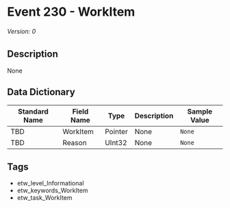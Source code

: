 # Event 230 - WorkItem
###### Version: 0

## Description
None

## Data Dictionary
|Standard Name|Field Name|Type|Description|Sample Value|
|---|---|---|---|---|
|TBD|WorkItem|Pointer|None|`None`|
|TBD|Reason|UInt32|None|`None`|

## Tags
* etw_level_Informational
* etw_keywords_WorkItem
* etw_task_WorkItem